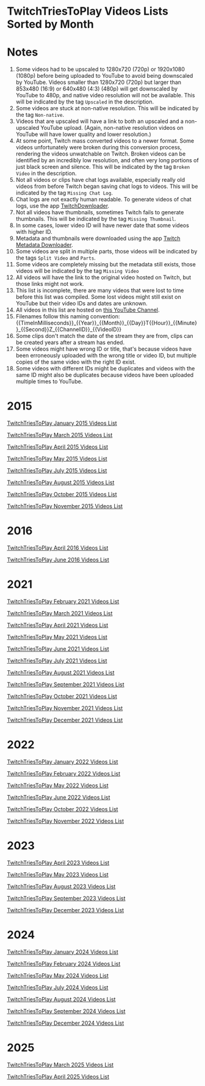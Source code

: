 # TwitchTriesToPlay Videos Lists Sorted by Month

# Notes
1) Some videos had to be upscaled to 1280x720 (720p) or 1920x1080 (1080p) before being uploaded to YouTube to avoid being downscaled by YouTube. Videos smaller than 1280x720 (720p) but larger than 853x480 (16:9) or 640x480 (4:3) (480p) will get downscaled by YouTube to 480p, and native video resolution will not be available. This will be indicated by the tag ``Upscaled`` in the description.
2) Some videos are stuck at non-native resolution. This will be indicated by the tag ``Non-native``.
3) Videos that are upscaled will have a link to both an upscaled and a non-upscaled YouTube upload. (Again, non-native resolution videos on YouTube will have lower quality and lower resolution.)
4) At some point, Twitch mass converted videos to a newer format. Some videos unfortunately were broken during this conversion process, rendering the videos unwatchable on Twitch. Broken videos can be identified by an incredibly low resolution, and often very long portions of just black screen and silence. This will be indicated by the tag ``Broken Video`` in the description.
5) Not all videos or clips have chat logs available, especially really old videos from before Twitch began saving chat logs to videos. This will be indicated by the tag ``Missing Chat Log``.
6) Chat logs are not exactly human readable. To generate videos of chat logs, use the app [TwitchDownloader](https://github.com/lay295/TwitchDownloader).
7) Not all videos have thumbnails, sometimes Twitch fails to generate thumbnails. This will be indicated by the tag ``Missing Thumbnail``.
8) In some cases, lower video ID will have newer date that some videos with higher ID.
9) Metadata and thumbnails were downloaded using the app [Twitch Metadata Downloader](https://github.com/WhatAboutGaming/twitch-metadata-downloader).
10) Some videos are split in multiple parts, those videos will be indicated by the tags ``Split Video`` and ``Parts``.
11) Some videos are completely missing but the metadata still exists, those videos will be indicated by the tag ``Missing Video``
12) All videos will have the link to the original video hosted on Twitch, but those links might not work.
13) This list is incomplete, there are many videos that were lost to time before this list was compiled. Some lost videos might still exist on YouTube but their video IDs and dates are unknown.
14) All videos in this list are hosted on [this YouTube Channel](https://www.youtube.com/@ItsMeWaggle/videos).
15) Filenames follow this naming convention: {{TimeInMilliseconds}}\_{{Year}}\_{{Month}}\_{{Day}}T{{Hour}}\_{{Minute}}\_{{Second}}Z\_{{ChannelID}}\_{{VideoID}}
16) Some clips don't match the date of the stream they are from, clips can be created years after a stream has ended.
17) Some videos might have wrong ID or title, that's because videos have been erroneously uploaded with the wrong title or video ID, but multiple copies of the same video with the right ID exist.
18) Some videos with different IDs might be duplicates and videos with the same ID might also be duplicates because videos have been uploaded multiple times to YouTube.

# 2015
[TwitchTriesToPlay January 2015 Videos List](75974647/videos/metadata/2015/1/2015_01_75974647_videos_list.md)

[TwitchTriesToPlay March 2015 Videos List](75974647/videos/metadata/2015/3/2015_03_75974647_videos_list.md)

[TwitchTriesToPlay April 2015 Videos List](75974647/videos/metadata/2015/4/2015_04_75974647_videos_list.md)

[TwitchTriesToPlay May 2015 Videos List](75974647/videos/metadata/2015/5/2015_05_75974647_videos_list.md)

[TwitchTriesToPlay July 2015 Videos List](75974647/videos/metadata/2015/7/2015_07_75974647_videos_list.md)

[TwitchTriesToPlay August 2015 Videos List](75974647/videos/metadata/2015/8/2015_08_75974647_videos_list.md)

[TwitchTriesToPlay October 2015 Videos List](75974647/videos/metadata/2015/10/2015_10_75974647_videos_list.md)

[TwitchTriesToPlay November 2015 Videos List](75974647/videos/metadata/2015/11/2015_11_75974647_videos_list.md)

# 2016
[TwitchTriesToPlay April 2016 Videos List](75974647/videos/metadata/2016/4/2016_04_75974647_videos_list.md)

[TwitchTriesToPlay June 2016 Videos List](75974647/videos/metadata/2016/6/2016_06_75974647_videos_list.md)

# 2021
[TwitchTriesToPlay February 2021 Videos List](75974647/videos/metadata/2021/2/2021_02_75974647_videos_list.md)

[TwitchTriesToPlay March 2021 Videos List](75974647/videos/metadata/2021/3/2021_03_75974647_videos_list.md)

[TwitchTriesToPlay April 2021 Videos List](75974647/videos/metadata/2021/4/2021_04_75974647_videos_list.md)

[TwitchTriesToPlay May 2021 Videos List](75974647/videos/metadata/2021/5/2021_05_75974647_videos_list.md)

[TwitchTriesToPlay June 2021 Videos List](75974647/videos/metadata/2021/6/2021_06_75974647_videos_list.md)

[TwitchTriesToPlay July 2021 Videos List](75974647/videos/metadata/2021/7/2021_07_75974647_videos_list.md)

[TwitchTriesToPlay August 2021 Videos List](75974647/videos/metadata/2021/8/2021_08_75974647_videos_list.md)

[TwitchTriesToPlay September 2021 Videos List](75974647/videos/metadata/2021/9/2021_09_75974647_videos_list.md)

[TwitchTriesToPlay October 2021 Videos List](75974647/videos/metadata/2021/10/2021_10_75974647_videos_list.md)

[TwitchTriesToPlay November 2021 Videos List](75974647/videos/metadata/2021/11/2021_11_75974647_videos_list.md)

[TwitchTriesToPlay December 2021 Videos List](75974647/videos/metadata/2021/12/2021_12_75974647_videos_list.md)

# 2022
[TwitchTriesToPlay January 2022 Videos List](75974647/videos/metadata/2022/1/2022_01_75974647_videos_list.md)

[TwitchTriesToPlay February 2022 Videos List](75974647/videos/metadata/2022/2/2022_02_75974647_videos_list.md)

[TwitchTriesToPlay May 2022 Videos List](75974647/videos/metadata/2022/5/2022_05_75974647_videos_list.md)

[TwitchTriesToPlay June 2022 Videos List](75974647/videos/metadata/2022/6/2022_06_75974647_videos_list.md)

[TwitchTriesToPlay October 2022 Videos List](75974647/videos/metadata/2022/10/2022_10_75974647_videos_list.md)

[TwitchTriesToPlay November 2022 Videos List](75974647/videos/metadata/2022/11/2022_11_75974647_videos_list.md)

# 2023
[TwitchTriesToPlay April 2023 Videos List](75974647/videos/metadata/2023/4/2023_04_75974647_videos_list.md)

[TwitchTriesToPlay May 2023 Videos List](75974647/videos/metadata/2023/5/2023_05_75974647_videos_list.md)

[TwitchTriesToPlay August 2023 Videos List](75974647/videos/metadata/2023/8/2023_08_75974647_videos_list.md)

[TwitchTriesToPlay September 2023 Videos List](75974647/videos/metadata/2023/9/2023_09_75974647_videos_list.md)

[TwitchTriesToPlay December 2023 Videos List](75974647/videos/metadata/2023/12/2023_12_75974647_videos_list.md)

# 2024
[TwitchTriesToPlay January 2024 Videos List](75974647/videos/metadata/2024/1/2024_01_75974647_videos_list.md)

[TwitchTriesToPlay February 2024 Videos List](75974647/videos/metadata/2024/2/2024_02_75974647_videos_list.md)

[TwitchTriesToPlay May 2024 Videos List](75974647/videos/metadata/2024/5/2024_05_75974647_videos_list.md)

[TwitchTriesToPlay July 2024 Videos List](75974647/videos/metadata/2024/7/2024_07_75974647_videos_list.md)

[TwitchTriesToPlay August 2024 Videos List](75974647/videos/metadata/2024/8/2024_08_75974647_videos_list.md)

[TwitchTriesToPlay September 2024 Videos List](75974647/videos/metadata/2024/9/2024_09_75974647_videos_list.md)

[TwitchTriesToPlay December 2024 Videos List](75974647/videos/metadata/2024/12/2024_12_75974647_videos_list.md)

# 2025
[TwitchTriesToPlay March 2025 Videos List](75974647/videos/metadata/2025/3/2025_03_75974647_videos_list.md)

[TwitchTriesToPlay April 2025 Videos List](75974647/videos/metadata/2025/4/2025_04_75974647_videos_list.md)

